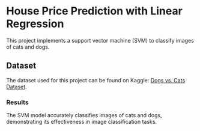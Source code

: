 # House Price Prediction with Linear Regression

This project implements a support vector machine (SVM) to classify images of cats and dogs.

## Dataset

The dataset used for this project can be found on Kaggle: [Dogs vs. Cats Dataset](https://www.kaggle.com/c/dogs-vs-cats/data).

### Results

The SVM model accurately classifies images of cats and dogs, demonstrating its effectiveness in image classification tasks.
